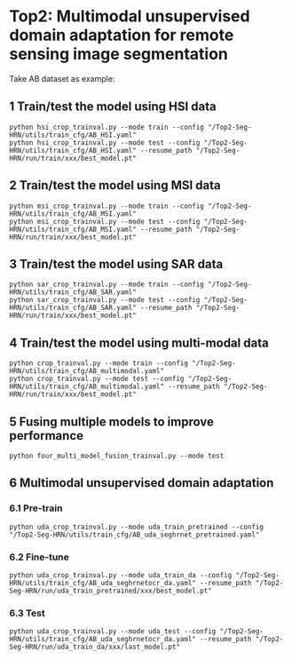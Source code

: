 # Top2: Multimodal unsupervised domain adaptation for remote sensing image segmentation

Take AB dataset as example:
## 1 Train/test the model using HSI data
```
python hsi_crop_trainval.py --mode train --config "/Top2-Seg-HRN/utils/train_cfg/AB_HSI.yaml"
python hsi_crop_trainval.py --mode test --config "/Top2-Seg-HRN/utils/train_cfg/AB_HSI.yaml" --resume_path "/Top2-Seg-HRN/run/train/xxx/best_model.pt"
```
## 2 Train/test the model using MSI data
```
python msi_crop_trainval.py --mode train --config "/Top2-Seg-HRN/utils/train_cfg/AB_MSI.yaml"
python msi_crop_trainval.py --mode test --config "/Top2-Seg-HRN/utils/train_cfg/AB_MSI.yaml" --resume_path "/Top2-Seg-HRN/run/train/xxx/best_model.pt"
```
## 3 Train/test the model using SAR data
```
python sar_crop_trainval.py --mode train --config "/Top2-Seg-HRN/utils/train_cfg/AB_SAR.yaml"
python sar_crop_trainval.py --mode test --config "/Top2-Seg-HRN/utils/train_cfg/AB_SAR.yaml" --resume_path "/Top2-Seg-HRN/run/train/xxx/best_model.pt"
```
## 4 Train/test the model using multi-modal data
```
python crop_trainval.py --mode train --config "/Top2-Seg-HRN/utils/train_cfg/AB_multimodal.yaml"
python crop_trainval.py --mode test --config "/Top2-Seg-HRN/utils/train_cfg/AB_multimodal.yaml" --resume_path "/Top2-Seg-HRN/run/train/xxx/best_model.pt"
```

## 5 Fusing multiple models to improve performance
```
python four_multi_model_fusion_trainval.py --mode test
```

## 6 Multimodal unsupervised domain adaptation
### 6.1 Pre-train
```
python uda_crop_trainval.py --mode uda_train_pretrained --config "/Top2-Seg-HRN/utils/train_cfg/AB_uda_seghrnet_pretrained.yaml"
```
### 6.2 Fine-tune
```
python uda_crop_trainval.py --mode uda_train_da --config "/Top2-Seg-HRN/utils/train_cfg/AB_uda_seghrnetocr_da.yaml" --resume_path "/Top2-Seg-HRN/run/uda_train_pretrained/xxx/best_model.pt"
```
### 6.3 Test
```
python uda_crop_trainval.py --mode uda_test --config "/Top2-Seg-HRN/utils/train_cfg/AB_uda_seghrnetocr_da.yaml" --resume_path "/Top2-Seg-HRN/run/uda_train_da/xxx/last_model.pt"
```
